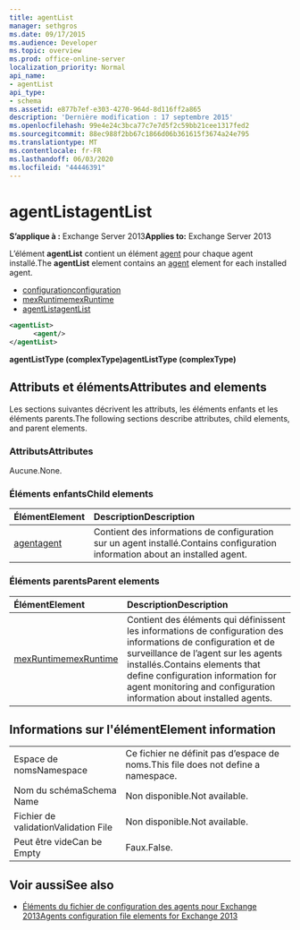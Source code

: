 ```yaml
---
title: agentList
manager: sethgros
ms.date: 09/17/2015
ms.audience: Developer
ms.topic: overview
ms.prod: office-online-server
localization_priority: Normal
api_name:
- agentList
api_type:
- schema
ms.assetid: e877b7ef-e303-4270-964d-8d116ff2a865
description: 'Dernière modification : 17 septembre 2015'
ms.openlocfilehash: 99e4e24c3bca77c7e7d5f2c59bb21cee1317fed2
ms.sourcegitcommit: 88ec988f2bb67c1866d06b361615f3674a24e795
ms.translationtype: MT
ms.contentlocale: fr-FR
ms.lasthandoff: 06/03/2020
ms.locfileid: "44446391"
---
```

# <a name="agentlist"></a><span data-ttu-id="56506-103">agentList</span><span class="sxs-lookup"><span data-stu-id="56506-103">agentList</span></span>
  
<span data-ttu-id="56506-104">**S’applique à :** Exchange Server 2013</span><span class="sxs-lookup"><span data-stu-id="56506-104">**Applies to:** Exchange Server 2013</span></span>
  
<span data-ttu-id="56506-105">L’élément **agentList** contient un élément [agent](agent.md) pour chaque agent installé.</span><span class="sxs-lookup"><span data-stu-id="56506-105">The **agentList** element contains an [agent](agent.md) element for each installed agent.</span></span> 
  
- [<span data-ttu-id="56506-106">configuration</span><span class="sxs-lookup"><span data-stu-id="56506-106">configuration</span></span>](configuration.md)
- [<span data-ttu-id="56506-107">mexRuntime</span><span class="sxs-lookup"><span data-stu-id="56506-107">mexRuntime</span></span>](mexruntime.md)
- [<span data-ttu-id="56506-108">agentList</span><span class="sxs-lookup"><span data-stu-id="56506-108">agentList</span></span>](agentlist.md)
  
```XML
<agentList>
      <agent/>
</agentList>
```

<span data-ttu-id="56506-109">**agentListType (complexType)**</span><span class="sxs-lookup"><span data-stu-id="56506-109">**agentListType (complexType)**</span></span>

## <a name="attributes-and-elements"></a><span data-ttu-id="56506-110">Attributs et éléments</span><span class="sxs-lookup"><span data-stu-id="56506-110">Attributes and elements</span></span>

<span data-ttu-id="56506-111">Les sections suivantes décrivent les attributs, les éléments enfants et les éléments parents.</span><span class="sxs-lookup"><span data-stu-id="56506-111">The following sections describe attributes, child elements, and parent elements.</span></span>
  
### <a name="attributes"></a><span data-ttu-id="56506-112">Attributs</span><span class="sxs-lookup"><span data-stu-id="56506-112">Attributes</span></span>

<span data-ttu-id="56506-113">Aucune.</span><span class="sxs-lookup"><span data-stu-id="56506-113">None.</span></span>
  
### <a name="child-elements"></a><span data-ttu-id="56506-114">Éléments enfants</span><span class="sxs-lookup"><span data-stu-id="56506-114">Child elements</span></span>

|<span data-ttu-id="56506-115">**Élément**</span><span class="sxs-lookup"><span data-stu-id="56506-115">**Element**</span></span>|<span data-ttu-id="56506-116">**Description**</span><span class="sxs-lookup"><span data-stu-id="56506-116">**Description**</span></span>|
|:-----|:-----|
|[<span data-ttu-id="56506-117">agent</span><span class="sxs-lookup"><span data-stu-id="56506-117">agent</span></span>](agent.md) <br/> |<span data-ttu-id="56506-118">Contient des informations de configuration sur un agent installé.</span><span class="sxs-lookup"><span data-stu-id="56506-118">Contains configuration information about an installed agent.</span></span>  <br/> |
   
### <a name="parent-elements"></a><span data-ttu-id="56506-119">Éléments parents</span><span class="sxs-lookup"><span data-stu-id="56506-119">Parent elements</span></span>

|<span data-ttu-id="56506-120">**Élément**</span><span class="sxs-lookup"><span data-stu-id="56506-120">**Element**</span></span>|<span data-ttu-id="56506-121">**Description**</span><span class="sxs-lookup"><span data-stu-id="56506-121">**Description**</span></span>|
|:-----|:-----|
|[<span data-ttu-id="56506-122">mexRuntime</span><span class="sxs-lookup"><span data-stu-id="56506-122">mexRuntime</span></span>](mexruntime.md) <br/> |<span data-ttu-id="56506-123">Contient des éléments qui définissent les informations de configuration des informations de configuration et de surveillance de l’agent sur les agents installés.</span><span class="sxs-lookup"><span data-stu-id="56506-123">Contains elements that define configuration information for agent monitoring and configuration information about installed agents.</span></span>  <br/> |
   
## <a name="element-information"></a><span data-ttu-id="56506-124">Informations sur l'élément</span><span class="sxs-lookup"><span data-stu-id="56506-124">Element information</span></span>

|||
|:-----|:-----|
|<span data-ttu-id="56506-125">Espace de noms</span><span class="sxs-lookup"><span data-stu-id="56506-125">Namespace</span></span>  <br/> |<span data-ttu-id="56506-126">Ce fichier ne définit pas d’espace de noms.</span><span class="sxs-lookup"><span data-stu-id="56506-126">This file does not define a namespace.</span></span>  <br/> |
|<span data-ttu-id="56506-127">Nom du schéma</span><span class="sxs-lookup"><span data-stu-id="56506-127">Schema Name</span></span>  <br/> |<span data-ttu-id="56506-128">Non disponible.</span><span class="sxs-lookup"><span data-stu-id="56506-128">Not available.</span></span>  <br/> |
|<span data-ttu-id="56506-129">Fichier de validation</span><span class="sxs-lookup"><span data-stu-id="56506-129">Validation File</span></span>  <br/> |<span data-ttu-id="56506-130">Non disponible.</span><span class="sxs-lookup"><span data-stu-id="56506-130">Not available.</span></span>  <br/> |
|<span data-ttu-id="56506-131">Peut être vide</span><span class="sxs-lookup"><span data-stu-id="56506-131">Can be Empty</span></span>  <br/> |<span data-ttu-id="56506-132">Faux.</span><span class="sxs-lookup"><span data-stu-id="56506-132">False.</span></span>  <br/> |
   
## <a name="see-also"></a><span data-ttu-id="56506-133">Voir aussi</span><span class="sxs-lookup"><span data-stu-id="56506-133">See also</span></span>

- [<span data-ttu-id="56506-134">Éléments du fichier de configuration des agents pour Exchange 2013</span><span class="sxs-lookup"><span data-stu-id="56506-134">Agents configuration file elements for Exchange 2013</span></span>](agents-configuration-file-elements-for-exchange-2013.md)

